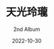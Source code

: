 ---
slug: "/special/tenkoureirou" # リンク
date: "2022-10-30" # 発売・公開日。ソートにも用いる
title: "天光玲瓏" # アルバム名
ogp: ./20221030-tenkoureirou-ogp.jpg

# ---------------
subtitle: 2nd Album
overlay:
  background: '#ffffff'
  logoColor: '#000000'
  lineColor: '#D8031B'
  transition:
    rect1: '#B9CCDF'
    rect2: '#FEEFEF'
# ---------------
header_image: ./20221030-tenkoureirou-header.jpg
header_image_sp: ./20221030-tenkoureirou-header-sp.png
logo_image: ./20221030-tenkoureirou-logo.png # Optional header_imageにロゴが含まれていないなら指定。
additional_header_image: ./20221030-tenkoureirou-header.png
additional_header_image_2:
header:
  scrollMainColor: "#e24255"
  scrollBackgroundColor: "#fdeff1"
# ---------------
parallax:
  textColor: "#ffffff"
  overlayColor: "#000000"
  overlayOpacity: 0.5
  imageFilter: sepia(60%)
# ---------------
poem: 大太刀の波濤、禍事を断つ。
description_array: 
  - 和風をテーマにした、荘厳なオーケストラ/Epic調の楽曲を収録。
  - カシワデ/Kashiwade 2nd Albam # サイトの説明文
descriptionBackgroundImage: ./20221030-tenkoureirou-description-back.jpg
# ---------------
mainBackgroundImage: ./20221030-tenkoureirou-bg.jpg
minWidth: 500px
theme:
  base: "#FEEFEF"
  baseSub1: "#fffbfb"
  main: "#371f1f"
  mainSub1: "#877878"
  mainSub2: "#d7d2d2"
  accent: '#D8031B'
# ---------------
news:
  - 2022/12/16
  - 特設サイトをリニューアルしました
  - 2022/12/05
  - CD版のオンライン販売を開始しました
  - 2022/10/31
  - ダウンロード配信を開始しました
  - 2022/10/30
  - M3 2022秋にて新譜とパラデータの頒布を行いました
  - 2022/10/25
  - お品書きを更新しました
# ---------------
soundcloud: 1362867550
youtube: 1kpX3spEq8o
# ---------------
jacketImage: ./20221030-tenkoureirou-jacket.jpg
infomation:
  title: 天光玲瓏
  circle: かしわで音楽工房
  specification: 7曲入り ジュエルケース
  releaseDate: 2022/10/30 秋M3
  booth: 第一展示場 A-08b かしわで音楽工房
  price: 1,500円 (会場頒布価格)
shop:
  download:
    - BOOTH
    - https://booth.pm/ja/items/4282980
    - Bandcamp
    - https://kashiwade.bandcamp.com/album/-
  cd:
    - BOOTH
    - https://booth.pm/ja/items/4282980
  streaming:
    - coming soon
# ---------------
trackBackgroundImage: ./20221030-tenkoureirou-header.jpg
track:
  - title: 天光玲瓏
    subinfo: Resplendent Sunlight
  - title: 天地の鼓動
    subinfo: Rhythm of Vast Earth
  - title: 旧懐の旋律
    subinfo: Echoes of Nostalgia
  - title: 落桜と月
    subinfo: Falling Sakura and Moonlight
  - title: 幽世と現世の狭間にて 改
    subinfo: Between the Realm of Eternity and Transience -Rev-
  - title: 神刀開眼
    subinfo: Awakening of Sacred Sword
  - title: 花舞う都の空
    subinfo: Sky of Harmonious Miyako
# ---------------
credit:
  produce:
    name: Kashiwade
    website: https://kashiwade.work
    twitter: https://twitter.com/kashiwade_music
  other:
    - role: Illustration by
      name: 英エイスト
      website:
        - Pixiv 
        - https://www.pixiv.net/users/4695872
        - Twitter 
        - https://twitter.com/hanabusaeisuto

# ---------------

---